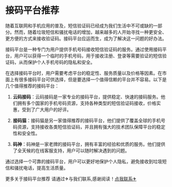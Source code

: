 # 接码平台推荐

随着互联网和手机应用的普及，短信验证码已经成为我们生活中不可或缺的一部分。然而，随着垃圾短信和骚扰电话的增加，越来越多的人开始寻找一种更安全、更方便的方式来接收验证码。接码平台应运而生，成为了解决这一问题的好办法。

接码平台是一种专门为用户提供手机号码接收短信验证码的服务。通过使用接码平台，用户可以获得一个临时的手机号码，用于接收注册、登录等需要验证的短信验证码，从而保护个人手机号码的隐私和安全。

在选择接码平台时，用户需要考虑平台的稳定性、服务质量以及价格等因素。在市面上有很多接码平台可供选择，但是要选择一个值得信赖的平台并不容易。以下是几个值得推荐的接码平台：

1. **云码接码**：云码接码是一家专业的接码平台，提供稳定、快速的接码服务。他们拥有多个国家的手机号码资源，支持各种类型的短信验证码接收，价格实惠，受到了广大用户的好评。

2. **接码猫**：接码猫是另一家值得推荐的接码平台，他们提供了覆盖全球的手机号码资源，支持接收各类短信验证码，并且拥有强大的技术团队保障平台的稳定性和安全性。

3. **码神**：码神是一家老牌的接码平台，拥有丰富的经验和优质的服务。他们提供了全天候的在线客服支持，用户可以随时解决遇到的问题。

通过选择一个可靠的接码平台，用户可以更好地保护个人隐私，避免接收到垃圾短信和骚扰电话，提高生活质量。

更多关于接码平台推荐 请通过✈与我们联系,感谢阅读！[点我联系✈](https://img.G208.com)